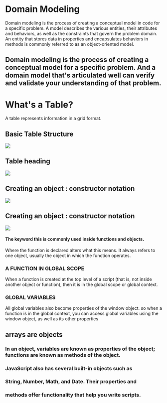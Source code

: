 # Domain Modeling
Domain modeling is the process of creating a conceptual model in code for a specific problem. A model describes the various entities, their attributes and behaviors, as well as the constraints that govern the problem domain. An entity that stores data in properties and encapsulates behaviors in methods is commonly referred to as an object-oriented model.


## Domain modeling is the process of creating a conceptual model for a specific problem. And a domain model that's articulated well can verify and validate your understanding of that problem.

# What's a Table?
A table represents information in a grid format.

## Basic Table Structure

![](https://image.slidesharecdn.com/htmllesson6-150222202359-conversion-gate01/95/html-lesson-6-4-638.jpg?cb=1424636686)

## Table heading

![](https://flaviocopes.com/html-tables/no-styling.png)

## Creating an object : constructor notation
![](https://miro.medium.com/max/2012/1*gslNlU_BKtZuSyjLMbmp7Q.png)

## Creating an object : constructor notation
![](https://miro.medium.com/max/3432/1*AlFcybVX3m9yXz01LcWa_A.png)

#### The keyword this is commonly used inside functions and objects.
Where the function is declared alters what this means. It always refers
to one object, usually the object in which the function operates. 

### A FUNCTION IN GLOBAL SCOPE
When a function is created at the top level of a script
(that is, not inside another object or function), then it
is in the global scope or global context. 

### GLOBAL VARIABLES
All global variables also become properties of the
window object. so when a function is in the global
context, you can access global variables using the
window object, as well as its other properties

## arrays are objects
### In an object, variables are known as properties of the object; functions are known as methods of the object. 
### JavaScript also has several built-in objects such as
### String, Number, Math, and Date. Their properties and
### methods offer functionality that help you write scripts. 
